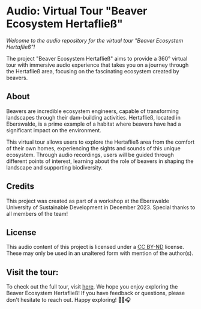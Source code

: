 # Audio: Virtual Tour "Beaver Ecosystem Hertafließ"

*Welcome to the audio repository for the virtual tour "Beaver Ecosystem Hertafließ"!*

The project "Beaver Ecosystem Hertafließ" aims to provide a 360° virtual tour with immersive audio experience that takes you on a journey through the Hertafließ area, focusing on the fascinating ecosystem created by beavers.

## About
Beavers are incredible ecosystem engineers, capable of transforming landscapes through their dam-building activities. Hertafließ, located in Eberswalde, is a prime example of a habitat where beavers have had a significant impact on the environment.

This virtual tour allows users to explore the Hertafließ area from the comfort of their own homes, experiencing the sights and sounds of this unique ecosystem. Through audio recordings, users will be guided through different points of interest, learning about the role of beavers in shaping the landscape and supporting biodiversity.

## Credits
This project was created as part of a workshop at the Eberswalde University of Sustainable Development in December 2023. Special thanks to all members of the team!

## License
This audio content of this project is licensed under a [CC BY-ND](https://creativecommons.org/licenses/by-nd/4.0/legalcode) license. These may only be used in an unaltered form with mention of the author(s).

## Visit the tour: 

To check out the full tour, visit [here]().
We hope you enjoy exploring the Beaver Ecosystem Hertafließ! 
If you have feedback or questions, please don't hesitate to reach out. Happy exploring! 🌿🦫🎧